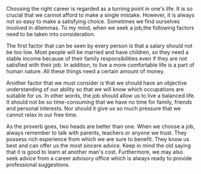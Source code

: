 Choosing the right career is regarded as a turning point in one's life. It is so crucial that we cannot afford to make a single mistake. However, it is always not so easy to make a satisfying choice. Sometimes we find ourselves involved in dilemmas. To my mind, when we seek a job,the following factors need to be taken into consideration.

The first factor that can be seen by every person is that a salary should not be too low. Most people will be married and have children, so they need a stable income because of their family responsibilities even if they are not satisfied with their job. In addition, to live a more comfortable life is a part of human nature. All these things need a certain amount of money.

Another factor that we must consider is that we should have an objective understanding of our ability so that we will know which occupations are suitable for us. In other words, the job should allow us to live a balanced life. It should not be so time-consuming that we have no time for family, friends and personal interests. Nor should it give us so much pressure that we cannot relax in our free time. 

As the proverb goes, two heads are better than one. When we choose a job, always remember to talk with parents, teachers or anyone we trust. They possess rich experience from which we are sure to benefit. They know us best and can offer us the most sincere advice. Keep in mind the old saying that it is good to learn at another man's cost. Furthermore, we may also seek advice from a career advisory office which is always ready to provide professional suggestions.
